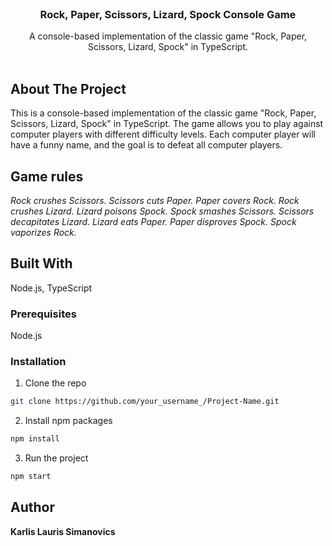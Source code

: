 <br/>
<p align="center">
  <h3 align="center">Rock, Paper, Scissors, Lizard, Spock Console Game</h3>

  <p align="center">
    A console-based implementation of the classic game "Rock, Paper, Scissors, Lizard, Spock" in TypeScript.
    <br/>
    <br/>
  </p>
</p>



## About The Project

This is a console-based implementation of the classic game "Rock, Paper, Scissors, Lizard, Spock" in TypeScript. The game allows you to play against computer players with different difficulty levels. Each computer player will have a funny name, and the goal is to defeat all computer players.

## Game rules
<i>Rock crushes Scissors.
Scissors cuts Paper.
Paper covers Rock.
Rock crushes Lizard.
Lizard poisons Spock.
Spock smashes Scissors.
Scissors decapitates Lizard.
Lizard eats Paper.
Paper disproves Spock.
Spock vaporizes Rock.</i>

## Built With

Node.js, TypeScript

### Prerequisites

Node.js

### Installation
1. Clone the repo
 ```sh
git clone https://github.com/your_username_/Project-Name.git
```
2. Install npm packages
```sh
npm install
```
3. Run the project
```sh
npm start
```




## Author

**Karlis Lauris Simanovics** 
